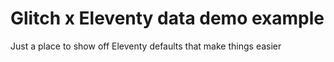# Glitch x Eleventy data demo example

Just a place to show off Eleventy defaults that make things easier
